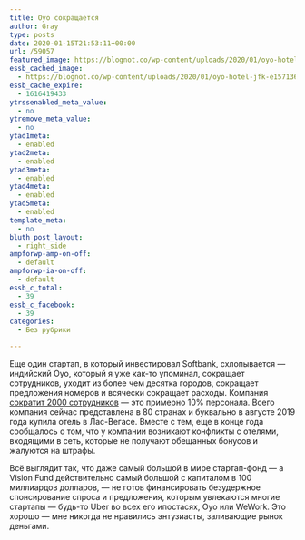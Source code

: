 ```yaml
---
title: Oyo сокращается
author: Gray
type: posts
date: 2020-01-15T21:53:11+00:00
url: /59057
featured_image: https://blognot.co/wp-content/uploads/2020/01/oyo-hotel-jfk-e1571363051452.jpg
essb_cached_image:
  - https://blognot.co/wp-content/uploads/2020/01/oyo-hotel-jfk-e1571363051452.jpg
essb_cache_expire:
  - 1616419433
ytrssenabled_meta_value:
  - no
ytremove_meta_value:
  - no
ytad1meta:
  - enabled
ytad2meta:
  - enabled
ytad3meta:
  - enabled
ytad4meta:
  - enabled
ytad5meta:
  - enabled
template_meta:
  - no
bluth_post_layout:
  - right_side
ampforwp-amp-on-off:
  - default
ampforwp-ia-on-off:
  - default
essb_c_total:
  - 39
essb_c_facebook:
  - 39
categories:
  - Без рубрики

---
```








Еще один стартап, в который инвестировал Softbank, схлопывается — индийский Oyo, который я уже как-то упоминал, сокращает сотрудников, уходит из более чем десятка городов, сокращает предложения номеров и всячески сокращает расходы. Компания [сократит 2000 сотрудников][1] — это примерно 10% персонала. Всего компания сейчас представлена в 80 странах и буквально в августе 2019 года купила отель в Лас-Вегасе. Вместе с тем, еще в конце года сообщалось о том, что у компании возникают конфликты с отелями, входящими в сеть, которые не получают обещанных бонусов и жалуются на штрафы.

Всё выглядит так, что даже самый большой в мире стартап-фонд — а Vision Fund действительно самый большой с капиталом в 100 миллиардов долларов, — не готов финансировать безудержное спонсирование спроса и предложения, которым увлекаются многие стартапы — будь-то Uber во всех его ипостасях, Oyo или WeWork. Это хорошо — мне никогда не нравились энтузиасты, заливающие рынок деньгами.

 [1]: https://www.nytimes.com/2020/01/13/technology/oyo-hotel-india-softbank.html